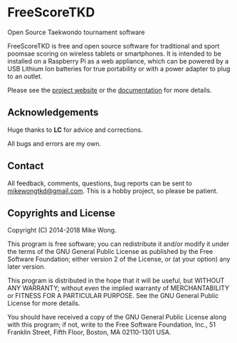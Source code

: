# FreeScoreTKD

Open Source Taekwondo tournament software

FreeScoreTKD is free and open source software for traditional and sport poomsae
scoring on wireless tablets or smartphones. It is intended to be installed on
a Raspberry Pi as a web appliance, which can be powered by a USB Lithium Ion 
batteries for true portability or with a power adapter to plug to an outlet.

Please see the [project website](http://mikewongtkd.github.io/freescoretkd/)
or the [documentation](https://github.com/mikewongtkd/freescoretkd/blob/master/trunk/docs/README.md)
for more details.

## Acknowledgements

Huge thanks to **LC** for advice and corrections. 

All bugs and errors are my own.

## Contact

All feedback, comments, questions, bug reports can be sent to
mikewongtkd@gmail.com. This is a hobby project, so please be patient.

## Copyrights and License

Copyright (C) 2014-2018 Mike Wong. 

This program is free software; you can redistribute it and/or modify it under
the terms of the GNU General Public License as published by the Free Software
Foundation; either version 2 of the License, or (at your option) any later
version.

This program is distributed in the hope that it will be useful, but WITHOUT ANY
WARRANTY; without even the implied warranty of MERCHANTABILITY or FITNESS FOR A
PARTICULAR PURPOSE.  See the GNU General Public License for more details.

You should have received a copy of the GNU General Public License along with
this program; if not, write to the Free Software Foundation, Inc., 51 Franklin
Street, Fifth Floor, Boston, MA 02110-1301 USA.
